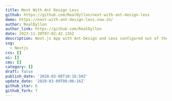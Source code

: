 ```yaml
---
title: Next With Ant Design Less
github: https://github.com/RealDyllon/next-with-ant-design-less
demo: https://next-with-ant-design-less.now.sh/
author: RealDyllon
author_link: https://github.com/RealDyllon
date: 2023-11-30T07:02:42.135Z
description: Next.js App with Ant-Design and Less configured out of the box
ssg:
  - Nextjs
css: []
ui: []
cms: []
category: []
draft: false
publish_date: '2020-03-08T10:16:50Z'
update_date: '2020-03-09T08:06:16Z'
github_star: 6
github_fork: 7
---
```

